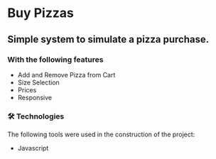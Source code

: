 # Buy Pizzas
## Simple system to simulate a pizza purchase.

### With the following features

   * Add and Remove Pizza from Cart
   * Size Selection
   * Prices
   * Responsive


### 🛠 Technologies

The following tools were used in the construction of the project:

- Javascript
